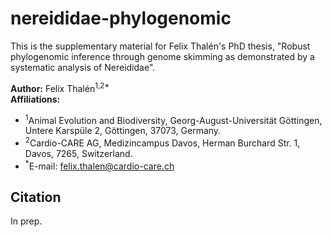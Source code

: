 # nereididae-phylogenomic

This is the supplementary material for Felix Thalén's PhD thesis, "Robust phylogenomic inference through genome skimming as demonstrated by a systematic analysis of Nereididae".

**Author:** Felix Thalén<sup>1,2*</sup></br>
**Affiliations:** 
* <sup>1</sup>Animal Evolution and Biodiversity, Georg-August-Universität Göttingen, Untere Karspüle 2, Göttingen, 37073, Germany.
* <sup>2</sup>Cardio-CARE AG, Medizincampus Davos, Herman Burchard Str. 1, Davos, 7265, Switzerland.
* <sup>*</sup>E-mail: [felix.thalen@cardio-care.ch](mailto:felix.thalen@cardio-care.ch)

## Citation

In prep.
